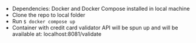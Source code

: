 - Dependencies: Docker and Docker Compose installed in local machine
- Clone the repo to local folder
- Run `$ docker compose up`
- Container with credit card validator API will be spun up and will be available at: localhost:8081/validate
